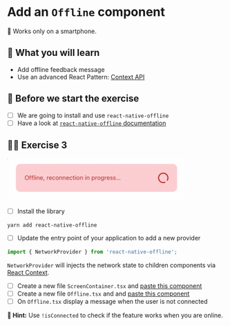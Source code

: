 # Add an `Offline` component

📱 Works only on a smartphone.

## 📡 What you will learn

- Add offline feedback message
- Use an advanced React Pattern: [Context API](https://reactjs.org/docs/context.html)

## 👾 Before we start the exercise

- [ ] We are going to install and use `react-native-offline`
- [ ] Have a look at [`react-native-offline` documentation](https://github.com/rgommezz/react-native-offline)

## 👨‍🚀 Exercise 3

![Offline Example](https://raw.githubusercontent.com/reactgraphqlacademy/twitter-clone-native/master/src/exercice/05/offline-example.gif)

- [ ] Install the library

```console
yarn add react-native-offline
```

- [ ] Update the entry point of your application to add a new provider

```javascript
import { NetworkProvider } from 'react-native-offline';
```

`NetworkProvider` will injects the network state to children components via [React Context](https://reactjs.org/docs/context.html).

- [ ] Create a new file `ScreenContainer.tsx` and [paste this component](https://raw.githubusercontent.com/flexbox/react-native-workshop/main/hackathon/spacecraft/src/components/exercice/ScreenContainer.tsx)
- [ ] Create a new file `Offline.tsx` and and [paste this component](https://raw.githubusercontent.com/flexbox/react-native-workshop/main/hackathon/spacecraft/src/components/exercice/Offline.tsx)
- [ ] On `Offline.tsx` display a message when the user is not connected

**🔭 Hint:** Use `!isConnected` to check if the feature works when you are online.
